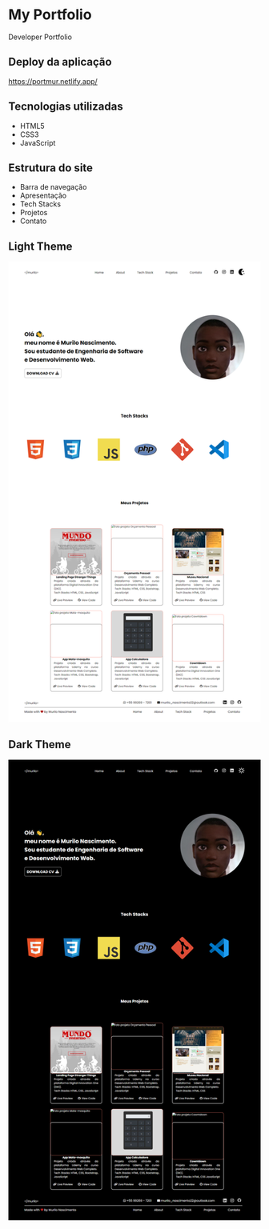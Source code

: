 # My Portfolio
Developer Portfolio

## Deploy da aplicação
https://portmur.netlify.app/

## Tecnologias utilizadas
+ HTML5
+ CSS3
+ JavaScript

## Estrutura do site
+ Barra de navegação
+ Apresentação
+ Tech Stacks
+ Projetos
+ Contato
## Light Theme

<img src=".github/portfolio-light-theme.png">

## Dark Theme
<img src=".github/portfolio-dark-theme.png">